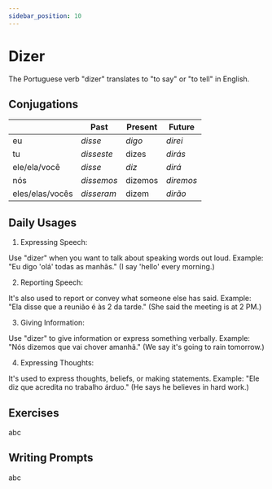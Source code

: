```yaml
---
sidebar_position: 10
---
```


# Dizer

The Portuguese verb "dizer" translates to "to say" or "to tell" in English.

## Conjugations

|                 | Past       | Present | Future    |
| --------------- | ---------- | ------- | --------- |
| eu              | _disse_    | _digo_  | _direi_   |
| tu              | _disseste_ | dizes   | _dirás_   |
| ele/ela/você    | _disse_    | _diz_   | _dirá_    |
| nós             | _dissemos_ | dizemos | _diremos_ |
| eles/elas/vocês | _disseram_ | dizem   | _dirão_   |

## Daily Usages

1. Expressing Speech:

Use "dizer" when you want to talk about speaking words out loud.
Example: "Eu digo 'olá' todas as manhãs." (I say 'hello' every morning.)

2. Reporting Speech:

It's also used to report or convey what someone else has said.
Example: "Ela disse que a reunião é às 2 da tarde." (She said the meeting is at 2 PM.)

3. Giving Information:

Use "dizer" to give information or express something verbally.
Example: "Nós dizemos que vai chover amanhã." (We say it's going to rain tomorrow.)

4. Expressing Thoughts:

It's used to express thoughts, beliefs, or making statements.
Example: "Ele diz que acredita no trabalho árduo." (He says he believes in hard work.)

## Exercises

abc

## Writing Prompts

abc
